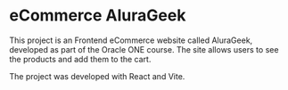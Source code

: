 # eCommerce AluraGeek
This project is an Frontend eCommerce website called AluraGeek, developed as part of the Oracle ONE course. The site allows users to see the products and add them to the cart.

The project was developed with React and Vite.

